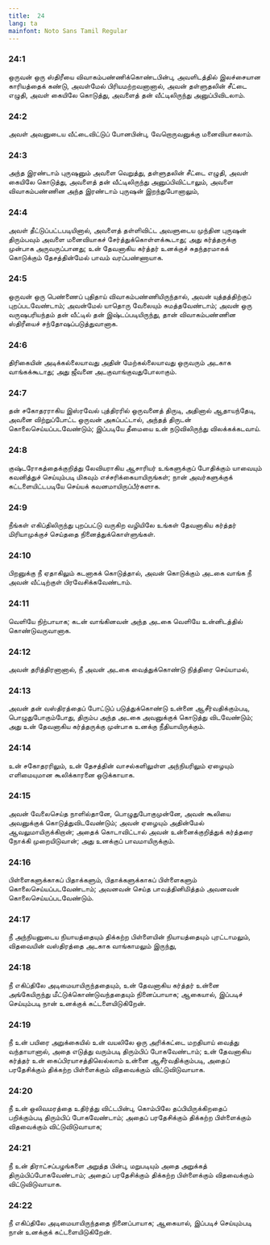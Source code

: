 ```yaml
---
title:  24
lang: ta
mainfont: Noto Sans Tamil Regular
---
```


###  24:1

ஒருவன் ஒரு ஸ்திரீயை விவாகம்பண்ணிக்கொண்டபின்பு, அவளிடத்தில் இலச்சையான காரியத்தைக் கண்டு, அவள்மேல் பிரியமற்றவனானால், அவன் தள்ளுதலின் சீட்டை எழுதி, அவள் கையிலே கொடுத்து, அவளைத் தன் வீட்டிலிருந்து அனுப்பிவிடலாம்.

###  24:2

அவள் அவனுடைய வீட்டைவிட்டுப் போனபின்பு, வேறொருவனுக்கு மனைவியாகலாம்.

###  24:3

அந்த இரண்டாம் புருஷனும் அவளை வெறுத்து, தள்ளுதலின் சீட்டை எழுதி, அவள் கையிலே கொடுத்து, அவளைத் தன் வீட்டிலிருந்து அனுப்பிவிட்டாலும், அவளை விவாகம்பண்ணின அந்த இரண்டாம் புருஷன் இறந்துபோனாலும்,

###  24:4

அவள் தீட்டுப்பட்டபடியினால், அவளைத் தள்ளிவிட்ட அவளுடைய முந்தின புருஷன் திரும்பவும் அவளை மனைவியாகச் சேர்த்துக்கொள்ளக்கூடாது; அது கர்த்தருக்கு முன்பாக அருவருப்பானது; உன் தேவனாகிய கர்த்தர் உனக்குச் சுதந்தரமாகக் கொடுக்கும் தேசத்தின்மேல் பாவம் வரப்பண்ணாயாக.

###  24:5

ஒருவன் ஒரு பெண்ணைப் புதிதாய் விவாகம்பண்ணியிருந்தால், அவன் யுத்தத்திற்குப் புறப்படவேண்டாம்; அவன்மேல் யாதொரு வேலையும் சுமத்தவேண்டாம்; அவன் ஒரு வருஷபரியந்தம் தன் வீட்டில் தன் இஷ்டப்படியிருந்து, தான் விவாகம்பண்ணின ஸ்திரீயைச் சந்தோஷப்படுத்துவானாக.

###  24:6

திரிகையின் அடிக்கல்லையாவது அதின் மேற்கல்லையாவது ஒருவரும் அடகாக வாங்கக்கூடாது; அது ஜீவனை அடகுவாங்குவதுபோலாகும்.

###  24:7

தன் சகோதரராகிய இஸ்ரவேல் புத்திரரில் ஒருவனைத் திருடி, அதினால் ஆதாயந்தேடி, அவனை விற்றுப்போட்ட ஒருவன் அகப்பட்டால், அந்தத் திருடன் கொலைசெய்யப்படவேண்டும்; இப்படியே தீமையை உன் நடுவிலிருந்து விலக்கக்கடவாய்.

###  24:8

குஷ்டரோகத்தைக்குறித்து லேவியராகிய ஆசாரியர் உங்களுக்குப் போதிக்கும் யாவையும் கவனித்துச் செய்யும்படி மிகவும் எச்சரிக்கையாயிருங்கள்; நான் அவர்களுக்குக் கட்டளையிட்டபடியே செய்யக் கவனமாயிருப்பீர்களாக.

###  24:9

நீங்கள் எகிப்திலிருந்து புறப்பட்டு வருகிற வழியிலே உங்கள் தேவனாகிய கர்த்தர் மிரியாமுக்குச் செய்ததை நினைத்துக்கொள்ளுங்கள்.

###  24:10

பிறனுக்கு நீ ஏதாகிலும் கடனாகக் கொடுத்தால், அவன் கொடுக்கும் அடகை வாங்க நீ அவன் வீட்டிற்குள் பிரவேசிக்கவேண்டாம்.

###  24:11

வெளியே நிற்பாயாக; கடன் வாங்கினவன் அந்த அடகை வெளியே உன்னிடத்தில் கொண்டுவருவானாக.

###  24:12

அவன் தரித்திரனானால், நீ அவன் அடகை வைத்துக்கொண்டு நித்திரை செய்யாமல்,

###  24:13

அவன் தன் வஸ்திரத்தைப் போட்டுப் படுத்துக்கொண்டு உன்னை ஆசீர்வதிக்கும்படி, பொழுதுபோகும்போது, திரும்ப அந்த அடகை அவனுக்குக் கொடுத்து விடவேண்டும்; அது உன் தேவனாகிய கர்த்தருக்கு முன்பாக உனக்கு நீதியாயிருக்கும்.

###  24:14

உன் சகோதரரிலும், உன் தேசத்தின் வாசல்களிலுள்ள அந்நியரிலும் ஏழையும் எளிமையுமான கூலிக்காரனை ஒடுக்காயாக.

###  24:15

அவன் வேலைசெய்த நாளில்தானே, பொழுதுபோகுமுன்னே, அவன் கூலியை அவனுக்குக் கொடுத்துவிடவேண்டும்; அவன் ஏழையும் அதின்மேல் ஆவலுமாயிருக்கிறான்; அதைக் கொடாவிட்டால் அவன் உன்னைக்குறித்துக் கர்த்தரை நோக்கி முறையிடுவான்; அது உனக்குப் பாவமாயிருக்கும்.

###  24:16

பிள்ளைகளுக்காகப் பிதாக்களும், பிதாக்களுக்காகப் பிள்ளைகளும் கொலைசெய்யப்படவேண்டாம்; அவனவன் செய்த பாவத்தினிமித்தம் அவனவன் கொலைசெய்யப்படவேண்டும்.

###  24:17

நீ அந்நியனுடைய நியாயத்தையும் திக்கற்ற பிள்ளையின் நியாயத்தையும் புரட்டாமலும், விதவையின் வஸ்திரத்தை அடகாக வாங்காமலும் இருந்து,

###  24:18

நீ எகிப்திலே அடிமையாயிருந்ததையும், உன் தேவனாகிய கர்த்தர் உன்னை அங்கேயிருந்து மீட்டுக்கொண்டுவந்ததையும் நினைப்பாயாக; ஆகையால், இப்படிச் செய்யும்படி நான் உனக்குக் கட்டளையிடுகிறேன்.

###  24:19

நீ உன் பயிரை அறுக்கையில் உன் வயலிலே ஒரு அரிக்கட்டை மறதியாய் வைத்து வந்தாயானால், அதை எடுத்து வரும்படி திரும்பிப் போகவேண்டாம்; உன் தேவனாகிய கர்த்தர் உன் கைப்பிரயாசத்திலெல்லாம் உன்னை ஆசீர்வதிக்கும்படி, அதைப் பரதேசிக்கும் திக்கற்ற பிள்ளைக்கும் விதவைக்கும் விட்டுவிடுவாயாக.

###  24:20

நீ உன் ஒலிவமரத்தை உதிர்த்து விட்டபின்பு, கொம்பிலே தப்பியிருக்கிறதைப் பறிக்கும்படி திரும்பிப் போகவேண்டாம்; அதைப் பரதேசிக்கும் திக்கற்ற பிள்ளைக்கும் விதவைக்கும் விட்டுவிடுவாயாக;

###  24:21

நீ உன் திராட்சப்பழங்களை அறுத்த பின்பு, மறுபடியும் அதை அறுக்கத் திரும்பிப்போகவேண்டாம்; அதைப் பரதேசிக்கும் திக்கற்ற பிள்ளைக்கும் விதவைக்கும் விட்டுவிடுவாயாக.

###  24:22

நீ எகிப்திலே அடிமையாயிருந்ததை நினைப்பாயாக; ஆகையால், இப்படிச் செய்யும்படி நான் உனக்குக் கட்டளையிடுகிறேன்.


